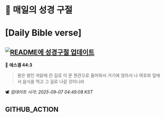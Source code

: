 # 🙏 매일의 성경 구절
# [Daily Bible verse]
## [![README에 성경구절 업데이트](https://github.com/DONGSUKA/first_test/actions/workflows/update-readme-bible.yml/badge.svg)](https://github.com/DONGSUKA/first_test/actions/workflows/update-readme-bible.yml)
<!-- START_BIBLE_VERSE -->
📖 **에스겔 44:3**
> 왕은 왕인 까닭에 안 길로 이 문 현관으로 들어와서 거기에 앉아서 나 여호와 앞에서 음식을 먹고 그 길로 나갈 것이니라

🕊️ _업데이트 시각: 2025-09-07 04:49:08 KST_
  <!-- END_BIBLE_VERSE -->
## GITHUB_ACTION
